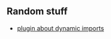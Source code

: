
## Random stuff
- [plugin about dynamic imports](https://github.com/rollup/plugins/tree/master/packages/dynamic-import-vars#limitations)